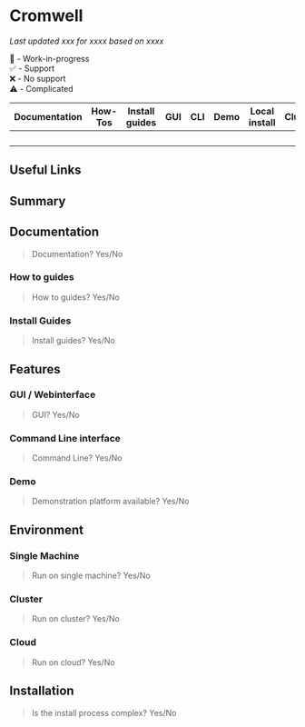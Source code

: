 # Cromwell

_Last updated xxx for xxxx based on xxxx_ 

🚧 - Work-in-progress  
✅ - Support  
❌ - No support  
⚠️  - Complicated  

| Documentation | How-Tos | Install guides | GUI | CLI | Demo | Local install | Cluster | Cloud | Complex setup | Complex use | CWL version |
| -- | --- | -- | -- | -- | -- | -- | -- | -- | -- | -- | -- |
|  |  |  |  | ️ |  |  |  |  | ️  | ️  |   |


## Useful Links



## Summary

## Documentation

> Documentation? Yes/No


### How to guides

> How to guides? Yes/No


### Install Guides

> Install guides? Yes/No


## Features

### GUI / Webinterface

> GUI? Yes/No


### Command Line interface

> Command Line? Yes/No


### Demo

> Demonstration platform available? Yes/No


## Environment

### Single Machine

> Run on single machine? Yes/No

### Cluster

> Run on cluster? Yes/No


### Cloud

> Run on cloud? Yes/No


## Installation

> Is the install process complex? Yes/No


